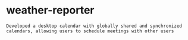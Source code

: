 # weather-reporter
	Developed a desktop calendar with globally shared and synchronized calendars, allowing users to schedule meetings with other users
